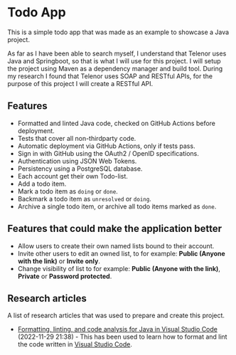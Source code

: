 # Todo App

This is a simple todo app that was made as an example to showcase a Java
project.

As far as I have been able to search myself, I understand that Telenor uses Java
and Springboot, so that is what I will use for this project. I will setup the
project using Maven as a dependency manager and build tool. During my research I
found that Telenor uses SOAP and RESTful APIs, for the purpose of this project I
will create a RESTful API.

## Features

- Formatted and linted Java code, checked on GitHub Actions before deployment.
- Tests that cover all non-thirdparty code.
- Automatic deployment via GitHub Actions, only if tests pass.
- Sign in with GitHub using the OAuth2 / OpenID specifications.
- Authentication using JSON Web Tokens.
- Persistency using a PostgreSQL database.
- Each account get their own Todo-list.
- Add a todo item.
- Mark a todo item as `doing` or `done`.
- Backmark a todo item as `unresolved` or `doing`.
- Archive a single todo item, or archive all todo items marked as `done`.

## Features that could make the application better

- Allow users to create their own named lists bound to their account.
- Invite other users to edit an owned list, to for example: **Public (Anyone
  with the link)** or **Invite only**.
- Change visibility of list to for example: **Public (Anyone with the link)**,
  **Private** or **Password protected**.

## Research articles

A list of research articles that was used to prepare and create this project.

- [Formatting, linting, and code analysis for Java in Visual Studio Code](https://code.visualstudio.com/docs/java/java-linting)
  (2022-11-29 21:38) - This has been used to learn how to format and lint the
  code written in [Visual Studio Code](https://code.visualstudio.com).
